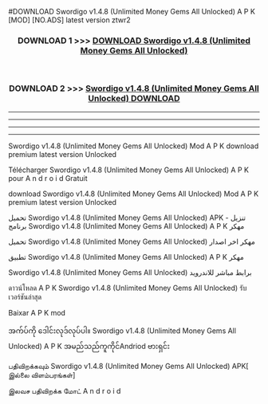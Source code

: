 #DOWNLOAD Swordigo  v1.4.8 (Unlimited Money Gems All Unlocked) A P K [MOD] [NO.ADS] latest version ztwr2



<div align="center">

<h3>DOWNLOAD 1 >>> <a href="https://teeasianyam.web.app?sq=Swordigo  v1.4.8 (Unlimited Money Gems All Unlocked)">DOWNLOAD Swordigo  v1.4.8 (Unlimited Money Gems All Unlocked) </a></h3><br>

<h3>DOWNLOAD 2 >>> <a href="https://teeasianyam.web.app?sq=Swordigo  v1.4.8 (Unlimited Money Gems All Unlocked) ">Swordigo  v1.4.8 (Unlimited Money Gems All Unlocked)  DOWNLOAD </a></h3>

</div>


----------------------------------------------------------

----------------------------------------------------------

----------------------------------------------------------

----------------------------------------------------------


Swordigo  v1.4.8 (Unlimited Money Gems All Unlocked)  Mod A P K download premium latest version Unlocked

Télécharger Swordigo  v1.4.8 (Unlimited Money Gems All Unlocked)  A P K pour A n d r o i d Gratuit

download Swordigo  v1.4.8 (Unlimited Money Gems All Unlocked)  Mod A P K premium latest version Unlocked

تحميل Swordigo  v1.4.8 (Unlimited Money Gems All Unlocked)  APK - تنزيل برنامج Swordigo  v1.4.8 (Unlimited Money Gems All Unlocked)  A P K مهكر

تحميل Swordigo  v1.4.8 (Unlimited Money Gems All Unlocked)  مهكر اخر اصدار

تطبيق Swordigo  v1.4.8 (Unlimited Money Gems All Unlocked)  A P K مهكر

Swordigo  v1.4.8 (Unlimited Money Gems All Unlocked)  برابط مباشر للاندرويد

ดาวน์โหลด A P K Swordigo  v1.4.8 (Unlimited Money Gems All Unlocked)  รับเวอร์ชันล่าสุด

Baixar A P K mod

အက်ပ်ကို ဒေါင်းလုဒ်လုပ်ပါ။ Swordigo  v1.4.8 (Unlimited Money Gems All Unlocked)  A P K အမည်သည်ကူကိုင်Andriod ဗားရှင်း

பதிவிறக்கவும் Swordigo  v1.4.8 (Unlimited Money Gems All Unlocked)  APK[ இல்லை விளம்பரங்கள்] 
 
இலவச பதிவிறக்க மோட் A n d r o i d



